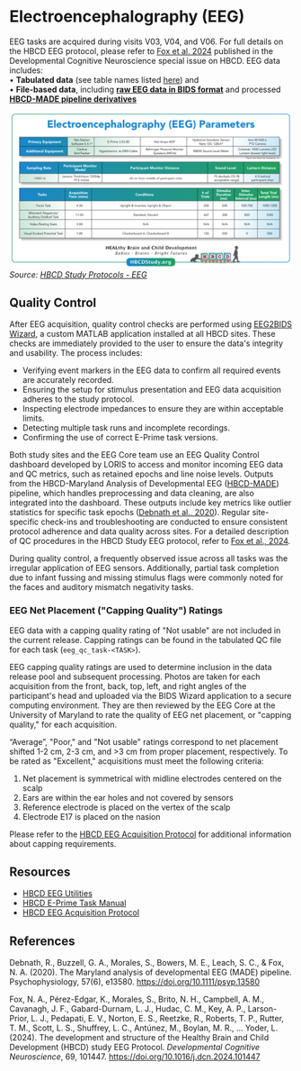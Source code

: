 # Electroencephalography (EEG)
EEG tasks are acquired during visits V03, V04, and V06. For full details on the HBCD EEG protocol, please refer to [Fox et al. 2024](https://doi.org/10.1016/j.dcn.2024.101447) published in the Developmental Cognitive Neuroscience special issue on HBCD. EEG data includes:     
• **Tabulated data** (see table names listed [here](../index.md#eeg)) and     
• **File-based data**, including **[raw EEG data in BIDS format](../../datacuration/rawbids.md#eeg)** and processed **[HBCD-MADE pipeline derivatives](../../datacuration/derivatives.md/#hbcd-made-made)**

![](images/EEG-Parameters.png)
*Source: [HBCD Study Protocols - EEG](https://hbcdstudy.org/wp-content/uploads/2023/06/EEG-Parameters.pdf)*

## Quality Control    
After EEG acquisition, quality control checks are performed using [EEG2BIDS Wizard](https://github.com/aces/eeg2bids), a custom MATLAB application installed at all HBCD sites. These checks are immediately provided to the user to ensure the data's integrity and usability. The process includes:

- Verifying event markers in the EEG data to confirm all required events are accurately recorded.
- Ensuring the setup for stimulus presentation and EEG data acquisition adheres to the study protocol.
- Inspecting electrode impedances to ensure they are within acceptable limits.
- Detecting multiple task runs and incomplete recordings.
- Confirming the use of correct E-Prime task versions.

Both study sites and the EEG Core team use an EEG Quality Control dashboard developed by LORIS to access and monitor incoming EEG data and QC metrics, such as retained epochs and line noise levels. Outputs from the HBCD-Maryland Analysis of Developmental EEG ([HBCD-MADE](https://hbcd-made.readthedocs.io/en/latest/)) pipeline, which handles preprocessing and data cleaning, are also integrated into the dashboard. These outputs include key metrics like outlier statistics for specific task epochs ([Debnath et al., 2020](https://doi.org/10.1111/psyp.13580)). Regular site-specific check-ins and troubleshooting are conducted to ensure consistent protocol adherence and data quality across sites. For a detailed description of QC procedures in the HBCD Study EEG protocol, refer to [Fox et al., 2024](https://doi.org/10.1016/j.dcn.2024.101447).

During quality control, a frequently observed issue across all tasks was the irregular application of EEG sensors. Additionally, partial task completion due to infant fussing and missing stimulus flags were commonly noted for the faces and auditory mismatch negativity tasks.

### EEG Net Placement ("Capping Quality") Ratings

<p>
<div id="demo-fyi" class="notification-banner" onclick="toggleCollapse(this)">
  <span class="emoji"><i class="fa-regular fa-lightbulb"></i></span>
    <span class="text">EEG data with a capping quality rating of "Not usable" are not included in the current release. Capping ratings can be found in the tabulated QC file for each task (<code>eeg_qc_task-&lt;TASK&gt;</code>).</span>
</div>
</p>

EEG capping quality ratings are used to determine inclusion in the data release pool and subsequent processing. Photos are taken for each acquisition from the front, back, top, left, and right angles of the participant's head and uploaded via the BIDS Wizard application to a secure computing environment. They are then reviewed by the EEG Core at the University of Maryland to rate the quality of EEG net placement, or "capping quality," for each acquisition. 

“Average”, "Poor," and "Not usable" ratings correspond to net placement shifted 1-2 cm, 2-3 cm, and >3 cm from proper placement, respectively. To be rated as "Excellent," acquisitions must meet the following criteria:

1.	Net placement is symmetrical with midline electrodes centered on the scalp
2.	Ears are within the ear holes and not covered by sensors 
3.	Reference electrode is placed on the vertex of the scalp
4.	Electrode E17 is placed on the nasion

Please refer to the [HBCD EEG Acquisition Protocol](https://zenodo.org/records/14795030) for additional information about capping requirements.

## Resources
- [HBCD EEG Utilities](https://hbcd-eeg-utilities.readthedocs.io/)
- [HBCD E-Prime Task Manual](https://docs.google.com/document/d/1PghQQpLbxjQavtVlHyIz7JVJxlyKcC4Do8z8j7srdaI/edit?usp=sharing)
- [HBCD EEG Acquisition Protocol](https://zenodo.org/records/14795030)

## References

<div class="references">
    <p>Debnath, R., Buzzell, G. A., Morales, S., Bowers, M. E., Leach, S. C., & Fox, N. A. (2020). The Maryland analysis of developmental EEG (MADE) pipeline. Psychophysiology, 57(6), e13580. <a href="https://doi.org/10.1111/psyp.13580" target="_blank">https://doi.org/10.1111/psyp.13580</a></p>  
    <p>Fox, N. A., Pérez-Edgar, K., Morales, S., Brito, N. H., Campbell, A. M., Cavanagh, J. F., Gabard-Durnam, L. J., Hudac, C. M., Key, A. P., Larson-Prior, L. J., Pedapati, E. V., Norton, E. S., Reetzke, R., Roberts, T. P., Rutter, T. M., Scott, L. S., Shuffrey, L. C., Antúnez, M., Boylan, M. R., … Yoder, L. (2024). The development and structure of the Healthy Brain and Child Development (HBCD) study EEG Protocol. <i>Developmental Cognitive Neuroscience</i>, 69, 101447. <a href="https://doi.org/10.1016/j.dcn.2024.101447" target="_blank">https://doi.org/10.1016/j.dcn.2024.101447</a></p> 
</div>
<br>


